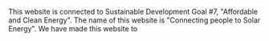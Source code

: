 This website is connected to Sustainable Development Goal #7, "Affordable and Clean Energy". The name of this website is "Connecting people to Solar Energy". We have made this website to 

